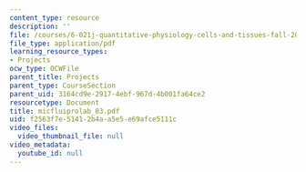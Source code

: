 ```yaml
---
content_type: resource
description: ''
file: /courses/6-021j-quantitative-physiology-cells-and-tissues-fall-2004/f2563f7e51412b4aa5e5e69afce5111c_micfluiprolab_03.pdf
file_type: application/pdf
learning_resource_types:
- Projects
ocw_type: OCWFile
parent_title: Projects
parent_type: CourseSection
parent_uid: 3164cd9e-2917-4ebf-967d-4b001fa64ce2
resourcetype: Document
title: micfluiprolab_03.pdf
uid: f2563f7e-5141-2b4a-a5e5-e69afce5111c
video_files:
  video_thumbnail_file: null
video_metadata:
  youtube_id: null
---
```

